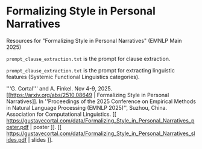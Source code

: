 # Formalizing Style in Personal Narratives

Resources for "Formalizing Style in Personal Narratives" (EMNLP Main 2025)

`prompt_clause_extraction.txt` is the prompt for clause extraction.

`prompt_clause_extraction.txt` is the prompt for extracting linguistic features (Systemic Functional Linguistics categories).

'''G. Cortal''' and A. Finkel. Nov 4-9, 2025. [[https://arxiv.org/abs/2510.08649 | Formalizing Style in Personal Narratives]]. In ''Proceedings of the 2025 Conference on Empirical Methods in Natural Language Processing (EMNLP 2025)'', Suzhou, China. Association for Computational Linguistics. [[ https://gustavecortal.com/data/Formalizing_Style_in_Personal_Narratives_poster.pdf | poster ]]. [[ https://gustavecortal.com/data/Formalizing_Style_in_Personal_Narratives_slides.pdf | slides ]].


